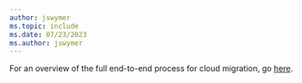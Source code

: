 ```yaml
---
author: jswymer
ms.topic: include
ms.date: 07/23/2023
ms.author: jswymer
---
```

For an overview of the full end-to-end process for cloud migration, go [here](../../administration/migrate-business-central-on-premises.md#end-to-end-process).
